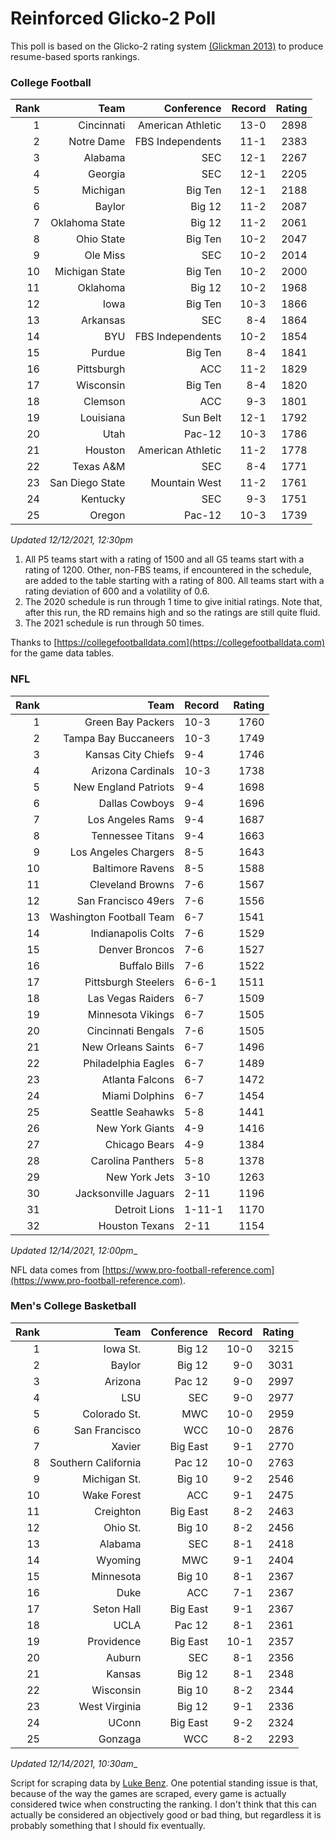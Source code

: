 # Reinforced Glicko-2 Poll

This poll is based on the Glicko-2 rating system [\(Glickman 2013\)](http://glicko.net/glicko/glicko2.pdf) to produce resume-based sports rankings.

### College Football
| Rank  | Team                 | Conference           | Record   | Rating |
| ---:  | ---:                 | ---:                 | ---:     | ---:   |
| 1     | Cincinnati           | American Athletic    | 13-0     | 2898   |
| 2     | Notre Dame           | FBS Independents     | 11-1     | 2383   |
| 3     | Alabama              | SEC                  | 12-1     | 2267   |
| 4     | Georgia              | SEC                  | 12-1     | 2205   |
| 5     | Michigan             | Big Ten              | 12-1     | 2188   |
| 6     | Baylor               | Big 12               | 11-2     | 2087   |
| 7     | Oklahoma State       | Big 12               | 11-2     | 2061   |
| 8     | Ohio State           | Big Ten              | 10-2     | 2047   |
| 9     | Ole Miss             | SEC                  | 10-2     | 2014   |
| 10    | Michigan State       | Big Ten              | 10-2     | 2000   |
| 11    | Oklahoma             | Big 12               | 10-2     | 1968   |
| 12    | Iowa                 | Big Ten              | 10-3     | 1866   |
| 13    | Arkansas             | SEC                  | 8-4      | 1864   |
| 14    | BYU                  | FBS Independents     | 10-2     | 1854   |
| 15    | Purdue               | Big Ten              | 8-4      | 1841   |
| 16    | Pittsburgh           | ACC                  | 11-2     | 1829   |
| 17    | Wisconsin            | Big Ten              | 8-4      | 1820   |
| 18    | Clemson              | ACC                  | 9-3      | 1801   |
| 19    | Louisiana            | Sun Belt             | 12-1     | 1792   |
| 20    | Utah                 | Pac-12               | 10-3     | 1786   |
| 21    | Houston              | American Athletic    | 11-2     | 1778   |
| 22    | Texas A&M            | SEC                  | 8-4      | 1771   |
| 23    | San Diego State      | Mountain West        | 11-2     | 1761   |
| 24    | Kentucky             | SEC                  | 9-3      | 1751   |
| 25    | Oregon               | Pac-12               | 10-3     | 1739   |
_Updated 12/12/2021, 12:30pm_

1. All P5 teams start with a rating of 1500 and all G5 teams start with a rating of 1200. Other, non-FBS teams, if encountered in the schedule, are added to the table starting with a rating of 800. All teams start with a rating deviation of 600 and a volatility of 0.6.
2. The 2020 schedule is run through 1 time to give initial ratings. Note that, after this run, the RD remains high and so the ratings are still quite fluid.
3. The 2021 schedule is run through 50 times.

Thanks to [https://collegefootballdata.com](https://collegefootballdata.com) for the game data tables.

### NFL
| Rank  | Team                       | Record   | Rating |
| ---:  | ---:                       | :---     | ---:   |
| 1     | Green Bay Packers          | 10-3     | 1760   |
| 2     | Tampa Bay Buccaneers       | 10-3     | 1749   |
| 3     | Kansas City Chiefs         | 9-4      | 1746   |
| 4     | Arizona Cardinals          | 10-3     | 1738   |
| 5     | New England Patriots       | 9-4      | 1698   |
| 6     | Dallas Cowboys             | 9-4      | 1696   |
| 7     | Los Angeles Rams           | 9-4      | 1687   |
| 8     | Tennessee Titans           | 9-4      | 1663   |
| 9     | Los Angeles Chargers       | 8-5      | 1643   |
| 10    | Baltimore Ravens           | 8-5      | 1588   |
| 11    | Cleveland Browns           | 7-6      | 1567   |
| 12    | San Francisco 49ers        | 7-6      | 1556   |
| 13    | Washington Football Team   | 6-7      | 1541   |
| 14    | Indianapolis Colts         | 7-6      | 1529   |
| 15    | Denver Broncos             | 7-6      | 1527   |
| 16    | Buffalo Bills              | 7-6      | 1522   |
| 17    | Pittsburgh Steelers        | 6-6-1    | 1511   |
| 18    | Las Vegas Raiders          | 6-7      | 1509   |
| 19    | Minnesota Vikings          | 6-7      | 1505   |
| 20    | Cincinnati Bengals         | 7-6      | 1505   |
| 21    | New Orleans Saints         | 6-7      | 1496   |
| 22    | Philadelphia Eagles        | 6-7      | 1489   |
| 23    | Atlanta Falcons            | 6-7      | 1472   |
| 24    | Miami Dolphins             | 6-7      | 1454   |
| 25    | Seattle Seahawks           | 5-8      | 1441   |
| 26    | New York Giants            | 4-9      | 1416   |
| 27    | Chicago Bears              | 4-9      | 1384   |
| 28    | Carolina Panthers          | 5-8      | 1378   |
| 29    | New York Jets              | 3-10     | 1263   |
| 30    | Jacksonville Jaguars       | 2-11     | 1196   |
| 31    | Detroit Lions              | 1-11-1   | 1170   |
| 32    | Houston Texans             | 2-11     | 1154   |
_Updated 12/14/2021, 12:00pm__

NFL data comes from [https://www.pro-football-reference.com](https://www.pro-football-reference.com).

### Men's College Basketball
| Rank  | Team                 | Conference | Record   | Rating |
| ---:  | ---:                 | ---:       | ---:     | ---:   |
| 1     | Iowa St.             | Big 12     | 10-0     | 3215   |
| 2     | Baylor               | Big 12     | 9-0      | 3031   |
| 3     | Arizona              | Pac 12     | 9-0      | 2997   |
| 4     | LSU                  | SEC        | 9-0      | 2977   |
| 5     | Colorado St.         | MWC        | 10-0     | 2959   |
| 6     | San Francisco        | WCC        | 10-0     | 2876   |
| 7     | Xavier               | Big East   | 9-1      | 2770   |
| 8     | Southern California  | Pac 12     | 10-0     | 2763   |
| 9     | Michigan St.         | Big 10     | 9-2      | 2546   |
| 10    | Wake Forest          | ACC        | 9-1      | 2475   |
| 11    | Creighton            | Big East   | 8-2      | 2463   |
| 12    | Ohio St.             | Big 10     | 8-2      | 2456   |
| 13    | Alabama              | SEC        | 8-1      | 2418   |
| 14    | Wyoming              | MWC        | 9-1      | 2404   |
| 15    | Minnesota            | Big 10     | 8-1      | 2367   |
| 16    | Duke                 | ACC        | 7-1      | 2367   |
| 17    | Seton Hall           | Big East   | 9-1      | 2367   |
| 18    | UCLA                 | Pac 12     | 8-1      | 2361   |
| 19    | Providence           | Big East   | 10-1     | 2357   |
| 20    | Auburn               | SEC        | 8-1      | 2356   |
| 21    | Kansas               | Big 12     | 8-1      | 2348   |
| 22    | Wisconsin            | Big 10     | 8-2      | 2344   |
| 23    | West Virginia        | Big 12     | 9-1      | 2336   |
| 24    | UConn                | Big East   | 9-2      | 2324   |
| 25    | Gonzaga              | WCC        | 8-2      | 2293   |
_Updated 12/14/2021, 10:30am__

Script for scraping data by [Luke Benz](https://github.com/lbenz730/NCAA_Hoops).
One potential standing issue is that, because of the way the games are scraped, every game is actually considered twice when constructing the ranking. I don't think that this can actually be considered an objectively good or bad thing, but regardless it is probably something that I should fix eventually.
